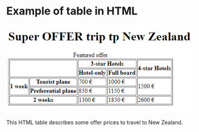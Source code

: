 # Example of table in HTML

![TripTable](./img/trip-table.png)

This HTML table describes some offer prices to travel to New Zealand. 